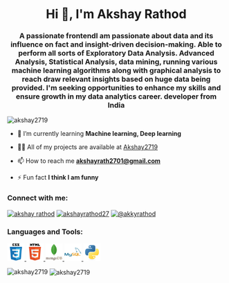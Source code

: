 <h1 align="center">Hi 👋, I'm Akshay Rathod</h1>
<h3 align="center">A passionate frontendI am passionate about data and its influence on fact and insight-driven decision-making. Able to perform all sorts of Exploratory Data Analysis. Advanced Analysis, Statistical Analysis, data mining, running various machine learning algorithms along with graphical analysis to reach draw relevant insights based on huge data being provided. I'm seeking opportunities to enhance my skills and ensure growth in my data analytics career. developer from India</h3>

<p align="left"> <img src="https://komarev.com/ghpvc/?username=akshay2719&label=Profile%20views&color=0e75b6&style=flat" alt="akshay2719" /> </p>

- 🌱 I’m currently learning **Machine learning, Deep learning**

- 👨‍💻 All of my projects are available at [Akshay2719](Akshay2719)

- 📫 How to reach me **akshayrath2701@gmail.com**

- ⚡ Fun fact **I think I am funny**

<h3 align="left">Connect with me:</h3>
<p align="left">
<a href="https://www.linkedin.com/in/akshay-rathod-a86a74246/" target="blank"><img align="center" src="https://raw.githubusercontent.com/rahuldkjain/github-profile-readme-generator/master/src/images/icons/Social/linked-in-alt.svg" alt="akshay rathod" height="30" width="40" /></a>
<a href="https://www.kaggle.com/akshayrathod27" target="blank"><img align="center" src="https://raw.githubusercontent.com/rahuldkjain/github-profile-readme-generator/master/src/images/icons/Social/kaggle.svg" alt="akshayrathod27" height="30" width="40" /></a>
<a href="https://www.hackerrank.com/akkyrathod" target="blank"><img align="center" src="https://raw.githubusercontent.com/rahuldkjain/github-profile-readme-generator/master/src/images/icons/Social/hackerrank.svg" alt="@akkyrathod" height="30" width="40" /></a>
</p>

<h3 align="left">Languages and Tools:</h3>
<p align="left"> <a href="https://www.w3schools.com/css/" target="_blank" rel="noreferrer"> <img src="https://raw.githubusercontent.com/devicons/devicon/master/icons/css3/css3-original-wordmark.svg" alt="css3" width="40" height="40"/> </a> <a href="https://www.w3.org/html/" target="_blank" rel="noreferrer"> <img src="https://raw.githubusercontent.com/devicons/devicon/master/icons/html5/html5-original-wordmark.svg" alt="html5" width="40" height="40"/> </a> <a href="https://www.mongodb.com/" target="_blank" rel="noreferrer"> <img src="https://raw.githubusercontent.com/devicons/devicon/master/icons/mongodb/mongodb-original-wordmark.svg" alt="mongodb" width="40" height="40"/> </a> <a href="https://www.mysql.com/" target="_blank" rel="noreferrer"> <img src="https://raw.githubusercontent.com/devicons/devicon/master/icons/mysql/mysql-original-wordmark.svg" alt="mysql" width="40" height="40"/> </a> <a href="https://www.python.org" target="_blank" rel="noreferrer"> <img src="https://raw.githubusercontent.com/devicons/devicon/master/icons/python/python-original.svg" alt="python" width="40" height="40"/> </a> </p>

<p><img align="left" src="https://github-readme-stats.vercel.app/api/top-langs?username=akshay2719&show_icons=true&locale=en&layout=compact" alt="akshay2719" /></p>

<p>&nbsp;<img align="center" src="https://github-readme-stats.vercel.app/api?username=akshay2719&show_icons=true&locale=en" alt="akshay2719" /></p>
